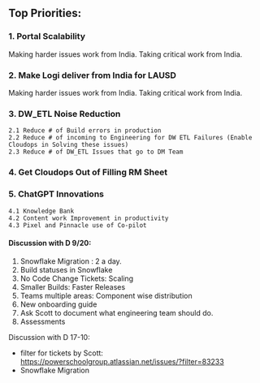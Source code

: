 ## Top Priorities: 
### 1. Portal Scalability 
Making harder issues work from India. Taking critical work from India. 

### 2. Make Logi deliver from India for LAUSD 
Making harder issues work from India. Taking critical work from India. 

### 3. DW_ETL Noise Reduction 
    2.1 Reduce # of Build errors in production 
    2.2 Reduce # of incoming to Engineering for DW ETL Failures (Enable Cloudops in Solving these issues) 
    2.3 Reduce # of DW_ETL Issues that go to DM Team 

### 4. Get Cloudops Out of Filling RM Sheet 

### 5. ChatGPT Innovations 
    4.1 Knowledge Bank 
    4.2 Content work Improvement in productivity 
    4.3 Pixel and Pinnacle use of Co-pilot 
    
#### Discussion with D 9/20:
1. Snowflake Migration : 2 a day. 
2. Build statuses in Snowflake 
3. No Code Change Tickets: Scaling 
4. Smaller Builds: Faster Releases 
5. Teams multiple areas: Component wise distribution 
6. New onboarding guide 
7. Ask Scott to document what engineering team should do.
8. Assessments 

Discussion with D 17-10:
- filter for tickets by Scott: https://powerschoolgroup.atlassian.net/issues/?filter=83233
- Snowflake Migration
